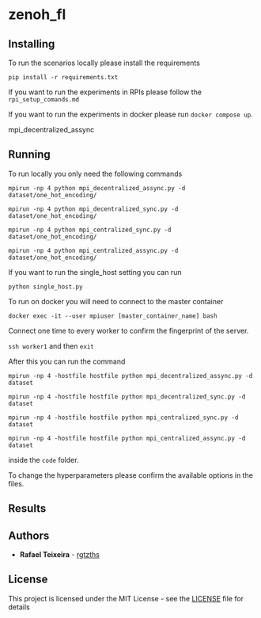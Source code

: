 # zenoh_fl

## Installing

To run the scenarios locally please install the requirements

 `pip install -r requirements.txt`

If you want to run the experiments in RPIs please follow the `rpi_setup_comands.md`

If you want to run the experiments in docker please run `docker compose up`.

mpi_decentralized_assync

## Running

To run locally you only need the following commands

`mpirun -np 4 python mpi_decentralized_assync.py -d dataset/one_hot_encoding/`

`mpirun -np 4 python mpi_decentralized_sync.py -d dataset/one_hot_encoding/`

`mpirun -np 4 python mpi_centralized_sync.py -d dataset/one_hot_encoding/`

`mpirun -np 4 python mpi_centralized_assync.py -d dataset/one_hot_encoding/`

If you want to run the single_host setting you can run

`python single_host.py`

To run on docker you will need to connect to the master container

`docker exec -it --user mpiuser [master_container_name] bash`

Connect one time to every worker to confirm the fingerprint of the server.

`ssh worker1` and then `exit`

After this you can run the command

`mpirun -np 4 -hostfile hostfile python mpi_decentralized_assync.py -d dataset`

`mpirun -np 4 -hostfile hostfile python mpi_decentralized_sync.py -d dataset`

`mpirun -np 4 -hostfile hostfile python mpi_centralized_sync.py -d dataset`

`mpirun -np 4 -hostfile hostfile python mpi_centralized_assync.py -d dataset`

inside the `code` folder.

To change the hyperparameters please confirm the available options in the files.


## Results


## Authors

* **Rafael Teixeira** - [rgtzths](https://github.com/rgtzths)

## License

This project is licensed under the MIT License - see the [LICENSE](LICENSE) file for details
